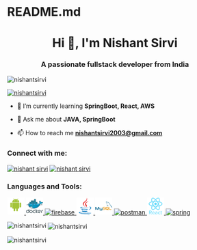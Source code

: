 # README.md
<h1 align="center">Hi 👋, I'm Nishant Sirvi</h1>
<h3 align="center">A passionate fullstack developer from India</h3>

<p align="left"> <img src="https://komarev.com/ghpvc/?username=nishantsirvi&label=Profile%20views&color=0e75b6&style=flat" alt="nishantsirvi" /> </p>

<p align="left"> <a href="https://github.com/ryo-ma/github-profile-trophy"><img src="https://github-profile-trophy.vercel.app/?username=nishantsirvi" alt="nishantsirvi" /></a> </p>

- 🌱 I’m currently learning **SpringBoot, React, AWS**

- 💬 Ask me about **JAVA, SpringBoot**

- 📫 How to reach me **nishantsirvi2003@gmail.com**

<h3 align="left">Connect with me:</h3>
<p align="left">
<a href="www.linkedin.com/in/nishant-sirvi" target="blank"><img align="center" src="https://raw.githubusercontent.com/rahuldkjain/github-profile-readme-generator/master/src/images/icons/Social/linked-in-alt.svg" alt="nishant sirvi" height="30" width="40" /></a>
<a href="https://www.leetcode.com/NishantSirvi" target="blank"><img align="center" src="https://raw.githubusercontent.com/rahuldkjain/github-profile-readme-generator/master/src/images/icons/Social/leet-code.svg" alt="nishant sirvi" height="30" width="40" /></a>
</p>

<h3 align="left">Languages and Tools:</h3>
<p align="left"> <a href="https://developer.android.com" target="_blank" rel="noreferrer"> <img src="https://raw.githubusercontent.com/devicons/devicon/master/icons/android/android-original-wordmark.svg" alt="android" width="40" height="40"/> </a> <a href="https://www.docker.com/" target="_blank" rel="noreferrer"> <img src="https://raw.githubusercontent.com/devicons/devicon/master/icons/docker/docker-original-wordmark.svg" alt="docker" width="40" height="40"/> </a> <a href="https://firebase.google.com/" target="_blank" rel="noreferrer"> <img src="https://www.vectorlogo.zone/logos/firebase/firebase-icon.svg" alt="firebase" width="40" height="40"/> </a> <a href="https://www.java.com" target="_blank" rel="noreferrer"> <img src="https://raw.githubusercontent.com/devicons/devicon/master/icons/java/java-original.svg" alt="java" width="40" height="40"/> </a> <a href="https://www.mysql.com/" target="_blank" rel="noreferrer"> <img src="https://raw.githubusercontent.com/devicons/devicon/master/icons/mysql/mysql-original-wordmark.svg" alt="mysql" width="40" height="40"/> </a> <a href="https://postman.com" target="_blank" rel="noreferrer"> <img src="https://www.vectorlogo.zone/logos/getpostman/getpostman-icon.svg" alt="postman" width="40" height="40"/> </a> <a href="https://reactjs.org/" target="_blank" rel="noreferrer"> <img src="https://raw.githubusercontent.com/devicons/devicon/master/icons/react/react-original-wordmark.svg" alt="react" width="40" height="40"/> </a> <a href="https://spring.io/" target="_blank" rel="noreferrer"> <img src="https://www.vectorlogo.zone/logos/springio/springio-icon.svg" alt="spring" width="40" height="40"/> </a> </p>

<p><img align="left" src="https://github-readme-stats.vercel.app/api/top-langs?username=nishantsirvi&show_icons=true&locale=en&layout=compact" alt="nishantsirvi" /></p>

<p>&nbsp;<img align="center" src="https://github-readme-stats.vercel.app/api?username=nishantsirvi&show_icons=true&locale=en" alt="nishantsirvi" /></p>

<p><img align="center" src="https://github-readme-streak-stats.herokuapp.com/?user=nishantsirvi&" alt="nishantsirvi" /></p>
